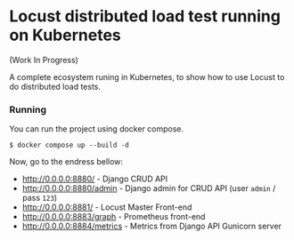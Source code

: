 # Locust distributed load test running on Kubernetes 

(Work In Progress)

A complete ecosystem runing in Kubernetes, to show how to use Locust to do distributed load tests.

### Running

You can run the project using docker compose.

```shell
$ docker compose up --build -d
```

Now, go to the endress bellow:

- http://0.0.0.0:8880/ - Django CRUD API
- http://0.0.0.0:8880/admin - Django admin for CRUD API (user `admin` / pass `123`)
- http://0.0.0.0:8881/ - Locust Master Front-end
- http://0.0.0.0:8883/graph - Prometheus front-end
- http://0.0.0.0:8884/metrics - Metrics from Django API Gunicorn server
